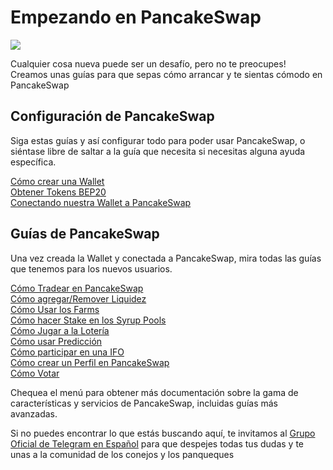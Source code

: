 # Empezando en PancakeSwap

![](<../.gitbook/assets/Cómo Empezar.png>)

Cualquier cosa nueva puede ser un desafío, pero no te preocupes! Creamos unas guías para que sepas cómo arrancar y te sientas cómodo en PancakeSwap

## Configuración de PancakeSwap

Siga estas guías y así configurar todo para poder usar PancakeSwap, o siéntase libre de saltar a la guía que necesita si necesitas alguna ayuda específica.

[Cómo crear una Wallet](https://docs.pancakeswap.finance/get-started/wallet-guide)\
[Obtener Tokens BEP20](https://docs.pancakeswap.finance/get-started/bep20-guide)\
[Conectando nuestra Wallet a PancakeSwap](https://docs.pancakeswap.finance/get-started/connection-guide)

## Guías de PancakeSwap

Una vez creada la Wallet y conectada a PancakeSwap, mira todas las guías que tenemos para los nuevos usuarios.

[Cómo Tradear en PancakeSwap](https://docs.pancakeswap.finance/v/espanol/productos/pancakeswap-exchange)\
[Cómo agregar/Remover Liquidez\
](https://docs.pancakeswap.finance/v/espanol/productos/pancakeswap-exchange/anadir-remover-liquidez)[Cómo Usar los Farms\
](https://docs.pancakeswap.finance/v/espanol/productos/yield-farming/como-usar-yield-farm-en-pancakeswap)[Cómo hacer Stake en los Syrup Pools\
](https://docs.pancakeswap.finance/v/espanol/productos/syrup-pools/como-hacer-el-stake-en-los-syrup-pools)[Cómo Jugar a la Lotería\
](https://docs.pancakeswap.finance/v/espanol/productos/lottery)[Cómo usar Predicción\
](https://docs.pancakeswap.finance/v/espanol/productos/prediccion)[Cómo participar en una IFO\
](https://docs.pancakeswap.finance/v/espanol/productos/ifo-initial-farm-offering)[Cómo crear un Perfil en PancakeSwap\
](https://docs.pancakeswap.finance/v/espanol/productos/perfil-nft-en-pancakeswap)[Cómo Votar](https://docs.pancakeswap.finance/v/espanol/productos/voting)

Chequea el menú para obtener más documentación sobre la gama de características y servicios de PancakeSwap, incluidas guías más avanzadas.

Si no puedes encontrar lo que estás buscando aquí, te invitamos al [Grupo Oficial de Telegram en Español](https://t.me/PancakeSwapEs) para que despejes todas tus dudas y te unas a la comunidad de los conejos y los panqueques
